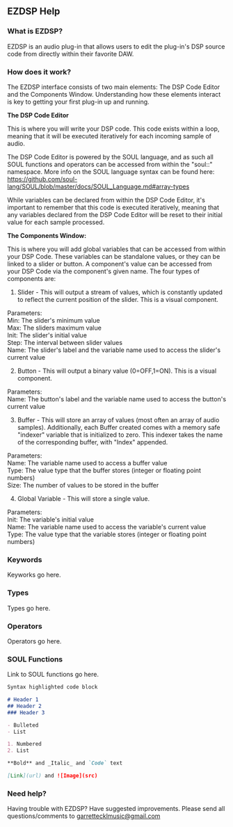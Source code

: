 ## EZDSP Help

### What is EZDSP?

EZDSP is an audio plug-in that allows users to edit the plug-in's DSP source code from directly within their favorite DAW.  

### How does it work?


The EZDSP interface consists of two main elements: The DSP Code Editor and the Components Window. Understanding how these elements interact is key to getting your first plug-in up and running.

**The DSP Code Editor**

This is where you will write your DSP code. This code exists within a loop, meaning that it will be executed iteratively for each incoming sample of audio.

The DSP Code Editor is powered by the SOUL language, and as such all SOUL functions and operators can be accessed from within the "soul::" namespace. More info on the SOUL language syntax can be found here: https://github.com/soul-lang/SOUL/blob/master/docs/SOUL_Language.md#array-types

While variables can be declared from within the DSP Code Editor, it's important to remember that this code is executed iteratively, meaning that any variables declared from the DSP Code Editor will be reset to their initial value for each sample processed. 

**The Components Window:**

This is where you will add global variables that can be accessed from within your DSP Code. These variables can be standalone values, or they can be linked to a slider or button. A component's value can be accessed from your DSP Code via the component's given name. The four types of components are:

1) Slider - This will output a stream of values, which is constantly updated to reflect the current position of the slider. This is a visual component.

  Parameters:  
  Min: The slider's minimum value  
  Max: The sliders maximum value  
  Init: The slider's initial value  
  Step: The interval between slider values  
  Name: The slider's label and the variable name used to access the slider's current value  
  
2) Button - This will output a binary value (0=OFF,1=ON). This is a visual component.

  Parameters:  
  Name: The button's label and the variable name used to access the button's current value  
  
3) Buffer - This will store an array of values (most often an array of audio samples). Additionally, each Buffer created comes with a memory safe "indexer" variable that is initialized to zero. This indexer takes the name of the corresponding buffer, with "Index" appended.

  Parameters:  
  Name: The variable name used to access a buffer value  
  Type: The value type that the buffer stores (integer or floating point numbers)  
  Size: The number of values to be stored in the buffer  
  
4) Global Variable - This will store a single value.

  Parameters:  
  Init: The variable's initial value  
  Name: The variable name used to access the variable's current value  
  Type: The value type that the variable stores (integer or floating point numbers)  

### Keywords

Keyworks go here.

### Types

Types go here.

### Operators

Operators go here.

### SOUL Functions

Link to SOUL functions go here.

```markdown
Syntax highlighted code block

# Header 1
## Header 2
### Header 3

- Bulleted
- List

1. Numbered
2. List

**Bold** and _Italic_ and `Code` text

[Link](url) and ![Image](src)
```


### Need help?

Having trouble with EZDSP? Have suggested improvements. Please send all questions/comments to [garrettecklmusic@gmail.com](mailto:garrettecklmusic@gmail.com)

